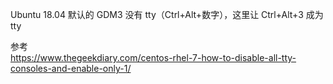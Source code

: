 Ubuntu 18.04 默认的 GDM3 没有 tty（Ctrl+Alt+数字），这里让 Ctrl+Alt+3 成为 tty

参考    
<https://www.thegeekdiary.com/centos-rhel-7-how-to-disable-all-tty-consoles-and-enable-only-1/>
